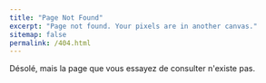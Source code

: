 ```yaml
---
title: "Page Not Found"
excerpt: "Page not found. Your pixels are in another canvas."
sitemap: false
permalink: /404.html
---
```


Désolé, mais la page que vous essayez de consulter n'existe pas.
